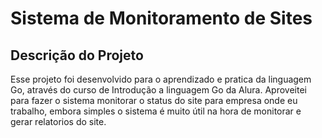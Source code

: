 # Sistema de Monitoramento de Sites
## Descrição do Projeto
Esse projeto foi desenvolvido para o aprendizado e pratica da linguagem Go, através do curso de Introdução a linguagem Go da Alura. Aproveitei para fazer o sistema monitorar o status do site para empresa onde eu trabalho, embora simples o sistema é muito útil na hora de monitorar e gerar relatorios do site.